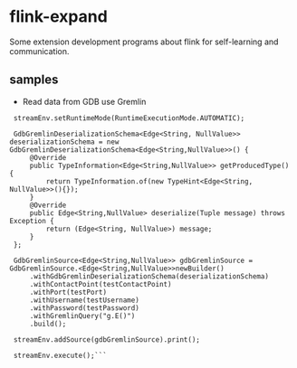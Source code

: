 # flink-expand

Some extension development programs about flink for self-learning and communication.

## samples
* Read data from GDB use Gremlin

```StreamExecutionEnvironment streamEnv = StreamExecutionEnvironment.createLocalEnvironment();
 streamEnv.setRuntimeMode(RuntimeExecutionMode.AUTOMATIC);

 GdbGremlinDeserializationSchema<Edge<String, NullValue>> deserializationSchema = new GdbGremlinDeserializationSchema<Edge<String,NullValue>>() {
     @Override
     public TypeInformation<Edge<String,NullValue>> getProducedType() {
         return TypeInformation.of(new TypeHint<Edge<String, NullValue>>(){});
     }
     @Override
     public Edge<String,NullValue> deserialize(Tuple message) throws Exception {
         return (Edge<String, NullValue>) message;
     }
 };

 GdbGremlinSource<Edge<String,NullValue>> gdbGremlinSource = GdbGremlinSource.<Edge<String,NullValue>>newBuilder()
     .withGdbGremlinDeserializationSchema(deserializationSchema)
     .withContactPoint(testContactPoint)
     .withPort(testPort)
     .withUsername(testUsername)
     .withPassword(testPassword)
     .withGremlinQuery("g.E()")
     .build();

 streamEnv.addSource(gdbGremlinSource).print();

 streamEnv.execute();```
